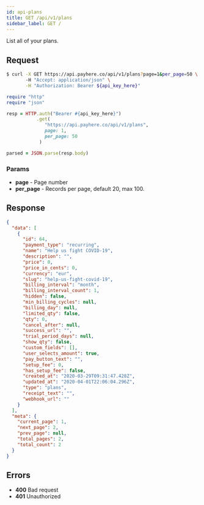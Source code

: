 ```yaml
---
id: api-plans
title: GET /api/v1/plans
sidebar_label: GET /
---
```


List all of your plans.

## Request

<!--DOCUSAURUS_CODE_TABS-->
<!--Curl-->
```sh
$ curl -X GET https://api.payhere.co/api/v1/plans?page=1&per_page=50 \
       -H "Accept: application/json" \
       -H "Authorization: Bearer ${api_key_here}"
```
<!--Ruby-->
```ruby
require "http"
require "json"

resp = HTTP.auth("Bearer #{api_key_here}")
           .get(
              "https://api.payhere.co/api/v1/plans",
              page: 1,
              per_page: 50
            )

parsed = JSON.parse(resp.body)
```
<!--END_DOCUSAURUS_CODE_TABS-->

### Params

- **page** - Page number
- **per_page** - Records per page, default 20, max 100.

## Response

```json
{
  "data": [
    {
      "id": 64,
      "payment_type": "recurring",
      "name": "Help us fight COVID-19",
      "description": "",
      "price": 0,
      "price_in_cents": 0,
      "currency": "eur",
      "slug": "help-us-fight-covid-19",
      "billing_interval": "month",
      "billing_interval_count": 1,
      "hidden": false,
      "min_billing_cycles": null,
      "billing_day": null,
      "limited_qty": false,
      "qty": 0,
      "cancel_after": null,
      "success_url": "",
      "trial_period_days": null,
      "show_qty": false,
      "custom_fields": [],
      "user_selects_amount": true,
      "pay_button_text": "",
      "setup_fee": 0,
      "has_setup_fee": false,
      "created_at": "2020-03-29T09:31:47.428Z",
      "updated_at": "2020-04-01T22:06:04.296Z",
      "type": "plans",
      "receipt_text": "",
      "webhook_url": ""
    }
  ],
  "meta": {
    "current_page": 1,
    "next_page": 2,
    "prev_page": null,
    "total_pages": 2,
    "total_count": 2
  }
}
```

## Errors

- **400** Bad request
- **401** Unauthorized
